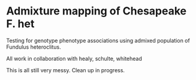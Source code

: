 # Admixture mapping of Chesapeake F. het

Testing for genotype phenotype associations using admixed population of Fundulus heteroclitus.   

All work in collaboration with healy, schulte, whitehead  

This is all still very messy. Clean up in progress.


